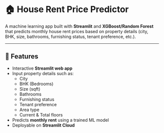 # 🏠 House Rent Price Predictor

A machine learning app built with **Streamlit** and **XGBoost/Random Forest** that predicts monthly house rent prices based on property details (city, BHK, size, bathrooms, furnishing status, tenant preference, etc.).

---

## 🚀 Features
- Interactive **Streamlit web app**
- Input property details such as:
  - City  
  - BHK (Bedrooms)  
  - Size (sqft)  
  - Bathrooms  
  - Furnishing status  
  - Tenant preference  
  - Area type  
  - Current & Total floors  
- Predicts **monthly rent** using a trained ML model
- Deployable on **Streamlit Cloud**

